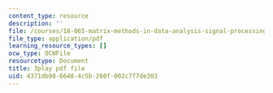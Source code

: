 ```yaml
---
content_type: resource
description: ''
file: /courses/18-065-matrix-methods-in-data-analysis-signal-processing-and-machine-learning-spring-2018/4371db9866484c5b260f002c7f7de303_nvXRJIBOREc.pdf
file_type: application/pdf
learning_resource_types: []
ocw_type: OCWFile
resourcetype: Document
title: 3play pdf file
uid: 4371db98-6648-4c5b-260f-002c7f7de303
---
```

